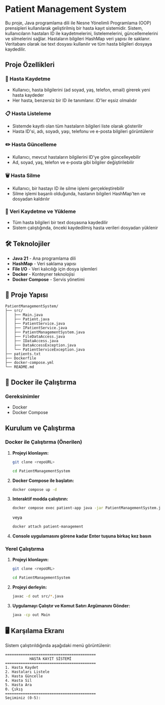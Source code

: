 # Patient Management System

Bu proje, Java programlama dili ile Nesne Yönelimli Programlama (OOP) prensipleri kullanılarak geliştirilmiş bir hasta kayıt sistemidir. Sistem, kullanıcıların hastaları ID ile kaydetmelerini, listelemelerini, güncellemelerini ve silmelerini sağlar. Hastaların bilgileri HashMap veri yapısı ile saklanır. Veritabanı olarak ise text dosyası kullanılır ve tüm hasta bilgileri dosyaya kaydedilir.

##  Proje Özellikleri

### 📝 Hasta Kaydetme
- Kullanıcı, hasta bilgilerini (ad soyad, yaş, telefon, email) girerek yeni hasta kaydeder
- Her hasta, benzersiz bir ID ile tanımlanır. ID'ler eşsiz olmalıdır

### 📋 Hasta Listeleme
- Sistemde kayıtlı olan tüm hastaların bilgileri liste olarak gösterilir
- Hasta ID'si, adı, soyadı, yaşı, telefonu ve e-posta bilgileri görüntülenir

### ✏️ Hasta Güncelleme
- Kullanıcı, mevcut hastaların bilgilerini ID'ye göre güncelleyebilir
- Ad, soyad, yaş, telefon ve e-posta gibi bilgiler değiştirilebilir

### 🗑️ Hasta Silme
- Kullanıcı, bir hastayı ID ile silme işlemi gerçekleştirebilir
- Silme işlemi başarılı olduğunda, hastanın bilgileri HashMap'ten ve dosyadan kaldırılır

### 💾 Veri Kaydetme ve Yükleme
- Tüm hasta bilgileri bir text dosyasına kaydedilir
- Sistem çalıştığında, önceki kaydedilmiş hasta verileri dosyadan yüklenir

## 🛠️ Teknolojiler

- **Java 21** - Ana programlama dili
- **HashMap** - Veri saklama yapısı
- **File I/O** - Veri kalıcılığı için dosya işlemleri
- **Docker** - Konteyner teknolojisi
- **Docker Compose** - Servis yönetimi

## 📁 Proje Yapısı

```
PatientManagementSystem/
├── src/
│   ├── Main.java
│   ├── Patient.java
│   ├── PatientService.java
│   ├── IPatientService.java
│   ├── PatientManagementSystem.java
│   ├── FileDataAccess.java
│   ├── IDataAccess.java
│   ├── DataAccessException.java
│   └── PatientServiceException.java
├── patients.txt
├── Dockerfile
├── docker-compose.yml
└── README.md
```

## 🐳 Docker ile Çalıştırma

### Gereksinimler
- Docker
- Docker Compose

## Kurulum ve Çalıştırma

### Docker ile Çalıştırma (Önerilen)
1. **Projeyi klonlayın:**
    ```bash
    git clone <repoURL>
    ```
    ```bash
    cd PatientManagementSystem
    ```

2. **Docker Compose ile başlatın:**
    ```bash
    docker compose up -d
    ```

3. **Interaktif modda çalıştırın:**

    ```bash
    docker compose exec patient-app java -jar PatientManagementSystem.jar
    ```
    veya
    ```bash
    docker attach patient-management
    ```

4. **Console uygulamasını görene kadar Enter tuşuna birkaç kez basın**


### Yerel Çalıştırma

1. **Projeyi klonlayın:**
    ```bash
    git clone <repoURL>
    ```
    ```bash
    cd PatientManagementSystem
    ```

2. **Projeyi derleyin:**
   ```bash
   javac -d out src/*.java
   ```

3. **Uygulamayı Çalıştır ve Komut Satırı Argümanını Gönder:**
   ```bash
   java -cp out Main
   ```

## 🖥️ Karşılama Ekranı

Sistem çalıştırıldığında aşağıdaki menü görüntülenir:

```
=========================================
           HASTA KAYIT SİSTEMİ
=========================================
1. Hasta Kaydet
2. Hastaları Listele
3. Hasta Güncelle
4. Hasta Sil
5. Hasta Ara
0. Çıkış
=========================================
Seçiminiz (0-5):
```

